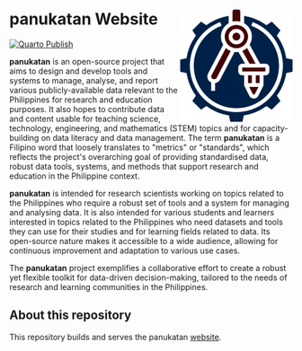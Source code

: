 # panukatan Website <a href="https://panukatan.io" target="_blank"><img src="img/panukatan.png" width="200" align="right" /></a>

[![Quarto Publish](https://github.com/panukatan/panukatan.github.io/actions/workflows/publish.yml/badge.svg)](https://github.com/panukatan/panukatan.github.io/actions/workflows/publish.yml)

**panukatan** is an open-source project that aims to design and develop tools and systems to manage, analyse, and report various publicly-available data relevant to the Philippines for research and education purposes. It also hopes to contribute data and content usable for teaching science, technology, engineering, and mathematics (STEM) topics and for capacity-building on data literacy and data management. The term **panukatan** is a Filipino word that loosely translates to "metrics" or "standards", which reflects the project's overarching goal of providing standardised data, robust data tools, systems, and methods that support research and education in the Philippine context.

**panukatan** is intended for research scientists working on topics related to the Philippines who require a robust set of tools and a system for managing and analysing data. It is also intended for various students and learners interested in topics related to the Philippines who need datasets and tools they can use for their studies and for learning fields related to data. Its open-source nature makes it accessible to a wide audience, allowing for continuous improvement and adaptation to various use cases.

The **panukatan** project exemplifies a collaborative effort to create a robust yet flexible toolkit for data-driven decision-making, tailored to the needs of research and learning communities in the Philippines.

## About this repository

This repository builds and serves the panukatan [website](https://oxford-ihtm.io).
